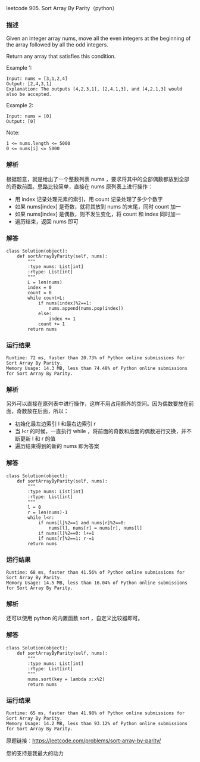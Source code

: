 leetcode  905. Sort Array By Parity（python）

### 描述

Given an integer array nums, move all the even integers at the beginning of the array followed by all the odd integers.

Return any array that satisfies this condition.





Example 1:

	Input: nums = [3,1,2,4]
	Output: [2,4,3,1]
	Explanation: The outputs [4,2,3,1], [2,4,1,3], and [4,2,1,3] would also be accepted.


	
Example 2:

	Input: nums = [0]
	Output: [0]




Note:

	1 <= nums.length <= 5000
	0 <= nums[i] <= 5000


### 解析


根据题意，就是给出了一个整数列表 nums ，要求将其中的全部偶数都放到全部的奇数前面。思路比较简单，直接在 nums 原列表上进行操作：

* 用 index 记录处理元素的索引，用 count 记录处理了多少个数字
* 如果 nums[index] 是奇数，就将其放到 nums 的末尾，同时 count 加一
* 如果 nums[index] 是偶数，则不发生变化，将 count 和 index 同时加一
* 遍历结束，返回 nums 即可

### 解答
				

	class Solution(object):
	    def sortArrayByParity(self, nums):
	        """
	        :type nums: List[int]
	        :rtype: List[int]
	        """
	        L = len(nums)
	        index = 0
	        count = 0
	        while count<L:
	            if nums[index]%2==1:
	                nums.append(nums.pop(index))
	            else:
	                index += 1
	            count += 1
	        return nums
            	      
			
### 运行结果

	Runtime: 72 ms, faster than 20.73% of Python online submissions for Sort Array By Parity.
	Memory Usage: 14.3 MB, less than 74.48% of Python online submissions for Sort Array By Parity.

### 解析

另外可以直接在原列表中进行操作，这样不用占用额外的空间。因为偶数要放在前面，奇数放在后面，所以：

* 初始化最左边索引 l 和最右边索引 r
* 当 l<r 的时候，一直执行 while ，将前面的奇数和后面的偶数进行交换，并不断更新 l 和 r 的值
* 遍历结束得到的新的 nums 即为答案

### 解答

	class Solution(object):
	    def sortArrayByParity(self, nums):
	        """
	        :type nums: List[int]
	        :rtype: List[int]
	        """
	        l = 0
	        r = len(nums)-1
	        while l<r:
	            if nums[l]%2==1 and nums[r]%2==0:
	                nums[l], nums[r] = nums[r], nums[l]
	            if nums[l]%2==0: l+=1
	            if nums[r]%2==1: r-=1
	        return nums
	


### 运行结果


	Runtime: 68 ms, faster than 41.56% of Python online submissions for Sort Array By Parity.
	Memory Usage: 14.5 MB, less than 16.04% of Python online submissions for Sort Array By Parity.

### 解析

还可以使用 python 的内置函数 sort ，自定义比较器即可。
### 解答

	class Solution(object):
	    def sortArrayByParity(self, nums):
	        """
	        :type nums: List[int]
	        :rtype: List[int]
	        """
	        nums.sort(key = lambda x:x%2)
	        return nums
	

### 运行结果

	Runtime: 65 ms, faster than 41.98% of Python online submissions for Sort Array By Parity.
	Memory Usage: 14.2 MB, less than 93.12% of Python online submissions for Sort Array By Parity.

原题链接：https://leetcode.com/problems/sort-array-by-parity/



您的支持是我最大的动力
